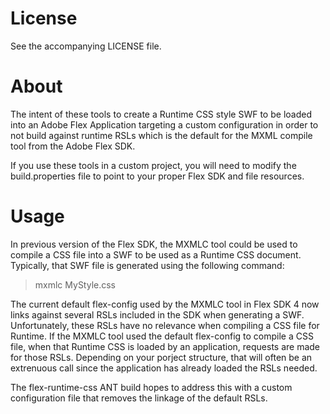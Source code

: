 # License

See the accompanying LICENSE file.

# About

The intent of these tools to create a Runtime CSS style SWF to be loaded into an Adobe Flex Application targeting a custom configuration in order to not build against runtime RSLs which is the default for the MXML compile tool from the Adobe Flex SDK.

If you use these tools in a custom project, you will need to modify the build.properties file to point to your proper Flex SDK and file resources.

# Usage

In previous version of the Flex SDK, the MXMLC tool could be used to compile a CSS file into a SWF to be used as a Runtime CSS document. Typically, that SWF file is generated using the following command:

> mxmlc MyStyle.css

The current default flex-config used by the MXMLC tool in Flex SDK 4 now links against several RSLs included in the SDK when generating a SWF. Unfortunately, these RSLs have no relevance when compiling a CSS file for Runtime. If the MXMLC tool used the default flex-config to compile a CSS file, when that Runtime CSS is loaded by an application, requests are made for those RSLs. Depending on your porject structure, that will often be an extrenuous call since the application has already loaded the RSLs needed.

The flex-runtime-css ANT build hopes to address this with a custom configuration file that removes the linkage of the default RSLs.